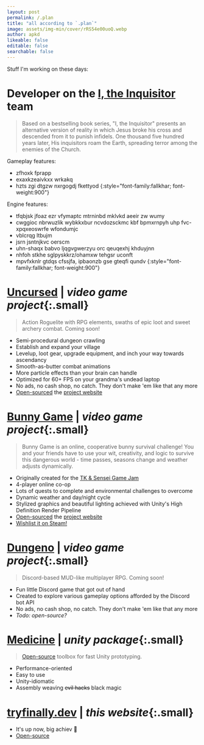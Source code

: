 ```yaml
---
layout: post
permalink: /.plan
title: "all according to `.plan`"
image: assets/img-min/cover/rRS54e00uoQ.webp
author: apkd
likeable: false
editable: false
searchable: false
---
```


<style>
@font-face {
    font-family: 'fallkhar';
    src: url('/assets/fallkhar/fallkhar.woff2') format('woff2');
    font-weight: normal;
    font-style: normal;
}
</style>

Stuff I'm working on these days:

# Developer on the **[I, the Inquisitor](https://itheinquisitor.game/) team**

> Based on a bestselling book series, "I, the Inquisitor" presents an alternative version of reality in which Jesus broke his cross and descended from it to punish infidels. One thousand five hundred years later, His inquisitors roam the Earth, spreading terror among the enemies of the Church.

Gameplay features:
- zfhoxk fprapp
- exaxkzeaivkxx wrkakq
- hzts zgi dtgzw nxrgogdj fkettyod
{:style="font-family:fallkhar; font-weight:900"}

Engine features:
- tfqbjsk jfoaz ezr vfymaptc mtrninbd mklvkd aeeir zw wumy
- cwggioc nbrwuzlik wybkkxbur ncvdozsckmc kbf bpmxrnpyh uhp fvc-xpqxeoswrfe wfondumjc
- vblcrqg ltbujm
- jsrn jsntnjkvc oerscm
- uhn-shaqx babvo ljqgvgwerzyu orc qeuqexhj khduyjnn
- nhfoh stkhe sglpyskkrz/ohamxw tehgsr uconft
- mpvfxknlr gtdqs cfssjfa, ipbaonzb gse gteqfi qundv
{:style="font-family:fallkhar; font-weight:900"}

# **[Uncursed](https://uncursed.io/)** | *video game project*{:.small}

> Action Roguelite with RPG elements, swaths of epic loot and sweet archery combat. Coming soon!

- Semi-procedural dungeon crawling
- Establish and expand your village
- Levelup, loot gear, upgrade equipment, and inch your way towards ascendancy
- Smooth-as-butter combat animations
- More particle effects than your brain can handle
- Optimized for 60+ FPS on your grandma's undead laptop
- No ads, no cash shop, no catch. They don't make 'em like that any more
- [Open-sourced](https://github.com/apkd/uncursed.io) the [project website](https://uncursed.io/)

# **[Bunny Game](https://store.steampowered.com/app/2180890/Bunny_Game/)** | *video game project*{:.small}

> Bunny Game is an online, cooperative bunny survival challenge! You and your friends have to use your wit, creativity, and logic to survive this dangerous world - time passes, seasons change and weather adjusts dynamically.

- Originally created for the [TK & Sensei Game Jam](https://itch.io/jam/tk-sensei-game-jam/rate/1716478)
- 4-player online co-op
- Lots of quests to complete and environmental challenges to overcome
- Dynamic weather and day/night cycle
- Stylized graphics and beautiful lighting achieved with Unity's High Definition Render Pipeline
- [Open-sourced](https://github.com/apkd/bunny.nocebo.games) the [project website](https://bunny.nocebo.games/)
- [Wishlist it on Steam!](https://store.steampowered.com/app/2180890/Bunny_Game/)

# **[Dungeno](https://uncursed.io/#dungeon)** | *video game project*{:.small}

> Discord-based MUD-like multiplayer RPG. Coming soon!

- Fun little Discord game that got out of hand
- Created to explore various gameplay options afforded by the Discord bot API 
- No ads, no cash shop, no catch. They don't make 'em like that any more
- *Todo: open-source?*

# **[Medicine](https://github.com/apkd/Medicine)** | *unity package*{:.small}

> [Open-source](https://github.com/apkd/Medicine) toolbox for fast Unity prototyping.

- Performance-oriented
- Easy to use
- Unity-idiomatic
- Assembly weaving ~~evil hacks~~ black magic

# **[tryfinally.dev](https://tryfinally.dev/)** | *this website*{:.small}

- It's up now, big achiev 🎉
- [Open-source](https://github.com/apkd/tryfinally.dev/)
